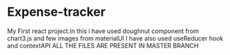 # Expense-tracker
My First react project.In this i have used doughnut component from chart3.js and few images from materialUI I have also used useReducer hook and contextAPI
ALL THE FILES ARE PRESENT IN MASTER BRANCH
